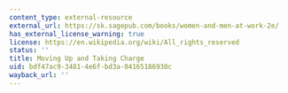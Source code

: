 ```yaml
---
content_type: external-resource
external_url: https://sk.sagepub.com/books/women-and-men-at-work-2e/
has_external_license_warning: true
license: https://en.wikipedia.org/wiki/All_rights_reserved
status: ''
title: Moving Up and Taking Charge
uid: bdf47ac9-3481-4e6f-bd3a-04165186930c
wayback_url: ''
---
```

